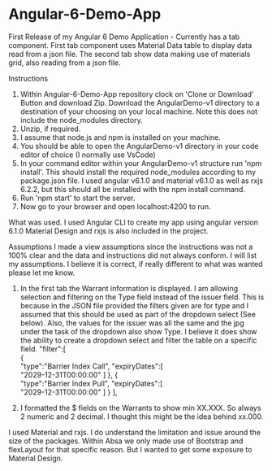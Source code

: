 # Angular-6-Demo-App
First Release of my Angular 6 Demo Application - Currently has a tab component. First tab component uses Material Data table to 
display data read from a json file. The second tab show data making use of materials grid, also reading from a json file.

Instructions
1. Within Angular-6-Demo-App repository clock on 'Clone or Download' Button and download Zip.
Download the AngularDemo-v1 directory to a destination of your choosing on your local machine.
   Note this does not include the node_modules directory.
2. Unzip, if required.
3. I assume that node.js and npm is installed on your machine.
4. You should be able to open the AngularDemo-v1 directory in your code editor of choice (I normally use VsCode)
5. In your command editor within your AngularDemo-v1 structure run 'npm install'. 
    This should install the required node_modules according to my package.json file. 
    I used angular v6.1.0 and material v6.1.0 as well as rxjs 6.2.2, but this should all be installed with the npm install command.
6. Run 'npm start' to start the server.
7. Now go to your browser and open localhost:4200 to run.

What was used.
I used Angular CLI to create my app using angular version 6.1.0
Material Design
and rxjs is also included in the project.

Assumptions
I made a view assumptions since the instructions was not a 100% clear and the data and instructions did not always conform. I will list my
assumptions. I believe it is correct, if really different to what was wanted please let me know.
1. In the first tab the Warrant information is displayed. I am allowing selection and filtering on the Type field instead of the issuer field. This is because in the JSON file provided the filters given are for type and I assumed that this should be used as part of the dropdown select (See below). Also, the values for the issuer was all the same and the jpg under the task of the dropdown also show Type. I believe it does show the ability to create a dropdown select and filter the table on a specific field. 
 "filter":[  
     {  
        "type":"Barrier Index Call",
        "expiryDates":[  
           "2029-12-31T00:00:00"
        ]
     },
     {  
        "type":"Barrier Index Pull",
        "expiryDates":[  
           "2029-12-31T00:00:00"
        ]
     }
  ],

2. I formatted the $ fields on the Warrants to show min XX.XXX. So always 2 numeric and 2 decimal. 
I thought this might be the idea behind xx.000.

I used Material and rxjs. I do understand the limitation and issue around the size of the packages. Within Absa we only made use of 
Bootstrap and flexLayout for that specific reason. But I wanted to get some exposure to Material Design.
